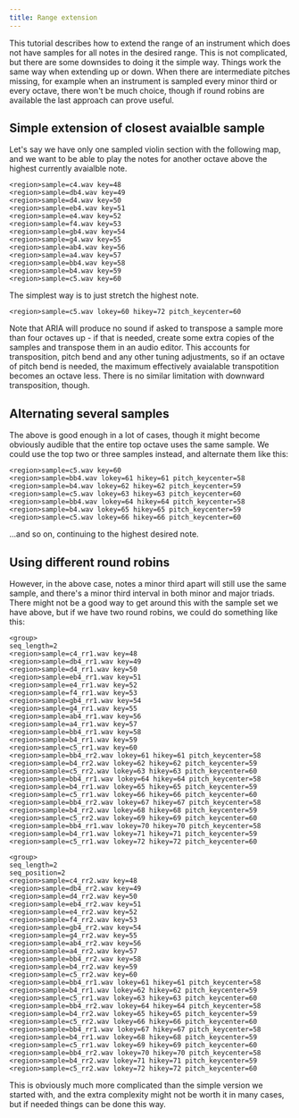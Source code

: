 ```yaml
---
title: Range extension
---
```


This tutorial describes how to extend the range of an instrument which does not
have samples for all notes in the desired range. This is not complicated, but
there are some downsides to doing it the simple way. Things work the same way
when extending up or down. When there are intermediate pitches missing, for
example when an instrument is sampled every minor third or every octave, there
won't be much choice, though if round robins are available the last approach
can prove useful.

## Simple extension of closest avaialble sample

Let's say we have only one sampled violin section with the following map, and
we want to be able to play the notes for another octave above the highest
currently avaialble note.

```
<region>sample=c4.wav key=48
<region>sample=db4.wav key=49
<region>sample=d4.wav key=50
<region>sample=eb4.wav key=51
<region>sample=e4.wav key=52
<region>sample=f4.wav key=53
<region>sample=gb4.wav key=54
<region>sample=g4.wav key=55
<region>sample=ab4.wav key=56
<region>sample=a4.wav key=57
<region>sample=bb4.wav key=58
<region>sample=b4.wav key=59
<region>sample=c5.wav key=60
```

The simplest way is to just stretch the highest note.

```
<region>sample=c5.wav lokey=60 hikey=72 pitch_keycenter=60
```

Note that ARIA will produce no sound if asked to transpose
a sample more than four octaves up - if that is needed,
create some extra copies of the samples and transpose them
in an audio editor. This accounts for transposition, pitch
bend and any other tuning adjustments, so if an octave of
pitch bend is needed, the maximum effectively avaialable
transpotition becomes an octave less. There is no similar
limitation with downward transposition, though.

## Alternating several samples

The above is good enough in a lot of cases, though it might
become obviously audible that the entire top octave uses
the same sample. We could use the top two or three samples
instead, and alternate them like this:

```
<region>sample=c5.wav key=60
<region>sample=bb4.wav lokey=61 hikey=61 pitch_keycenter=58
<region>sample=b4.wav lokey=62 hikey=62 pitch_keycenter=59
<region>sample=c5.wav lokey=63 hikey=63 pitch_keycenter=60
<region>sample=bb4.wav lokey=64 hikey=64 pitch_keycenter=58
<region>sample=b4.wav lokey=65 hikey=65 pitch_keycenter=59
<region>sample=c5.wav lokey=66 hikey=66 pitch_keycenter=60
```

...and so on, continuing to the highest desired note.

## Using different round robins

However, in the above case, notes a minor third apart will
still use the same sample, and there's a minor third interval
in both minor and major triads. There might not be a good way
to get around this with the sample set we have above, but if we
have two round robins, we could do something like this:

```
<group>
seq_length=2
<region>sample=c4_rr1.wav key=48
<region>sample=db4_rr1.wav key=49
<region>sample=d4_rr1.wav key=50
<region>sample=eb4_rr1.wav key=51
<region>sample=e4_rr1.wav key=52
<region>sample=f4_rr1.wav key=53
<region>sample=gb4_rr1.wav key=54
<region>sample=g4_rr1.wav key=55
<region>sample=ab4_rr1.wav key=56
<region>sample=a4_rr1.wav key=57
<region>sample=bb4_rr1.wav key=58
<region>sample=b4_rr1.wav key=59
<region>sample=c5_rr1.wav key=60
<region>sample=bb4_rr2.wav lokey=61 hikey=61 pitch_keycenter=58
<region>sample=b4_rr2.wav lokey=62 hikey=62 pitch_keycenter=59
<region>sample=c5_rr2.wav lokey=63 hikey=63 pitch_keycenter=60
<region>sample=bb4_rr1.wav lokey=64 hikey=64 pitch_keycenter=58
<region>sample=b4_rr1.wav lokey=65 hikey=65 pitch_keycenter=59
<region>sample=c5_rr1.wav lokey=66 hikey=66 pitch_keycenter=60
<region>sample=bb4_rr2.wav lokey=67 hikey=67 pitch_keycenter=58
<region>sample=b4_rr2.wav lokey=68 hikey=68 pitch_keycenter=59
<region>sample=c5_rr2.wav lokey=69 hikey=69 pitch_keycenter=60
<region>sample=bb4_rr1.wav lokey=70 hikey=70 pitch_keycenter=58
<region>sample=b4_rr1.wav lokey=71 hikey=71 pitch_keycenter=59
<region>sample=c5_rr1.wav lokey=72 hikey=72 pitch_keycenter=60

<group>
seq_length=2
seq_position=2
<region>sample=c4_rr2.wav key=48
<region>sample=db4_rr2.wav key=49
<region>sample=d4_rr2.wav key=50
<region>sample=eb4_rr2.wav key=51
<region>sample=e4_rr2.wav key=52
<region>sample=f4_rr2.wav key=53
<region>sample=gb4_rr2.wav key=54
<region>sample=g4_rr2.wav key=55
<region>sample=ab4_rr2.wav key=56
<region>sample=a4_rr2.wav key=57
<region>sample=bb4_rr2.wav key=58
<region>sample=b4_rr2.wav key=59
<region>sample=c5_rr2.wav key=60
<region>sample=bb4_rr1.wav lokey=61 hikey=61 pitch_keycenter=58
<region>sample=b4_rr1.wav lokey=62 hikey=62 pitch_keycenter=59
<region>sample=c5_rr1.wav lokey=63 hikey=63 pitch_keycenter=60
<region>sample=bb4_rr2.wav lokey=64 hikey=64 pitch_keycenter=58
<region>sample=b4_rr2.wav lokey=65 hikey=65 pitch_keycenter=59
<region>sample=c5_rr2.wav lokey=66 hikey=66 pitch_keycenter=60
<region>sample=bb4_rr1.wav lokey=67 hikey=67 pitch_keycenter=58
<region>sample=b4_rr1.wav lokey=68 hikey=68 pitch_keycenter=59
<region>sample=c5_rr1.wav lokey=69 hikey=69 pitch_keycenter=60
<region>sample=bb4_rr2.wav lokey=70 hikey=70 pitch_keycenter=58
<region>sample=b4_rr2.wav lokey=71 hikey=71 pitch_keycenter=59
<region>sample=c5_rr2.wav lokey=72 hikey=72 pitch_keycenter=60
```

This is obviously much more complicated than the simple version
we started with, and the extra complexity might not be worth it
in many cases, but if needed things can be done this way.
